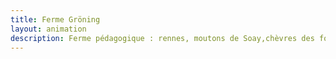 ```yaml
---
title: Ferme Gröning
layout: animation
description: Ferme pédagogique : rennes, moutons de Soay,chèvres des fossés, chats norvégiens, lapins géants de Boucat, volière royale.
---
```

